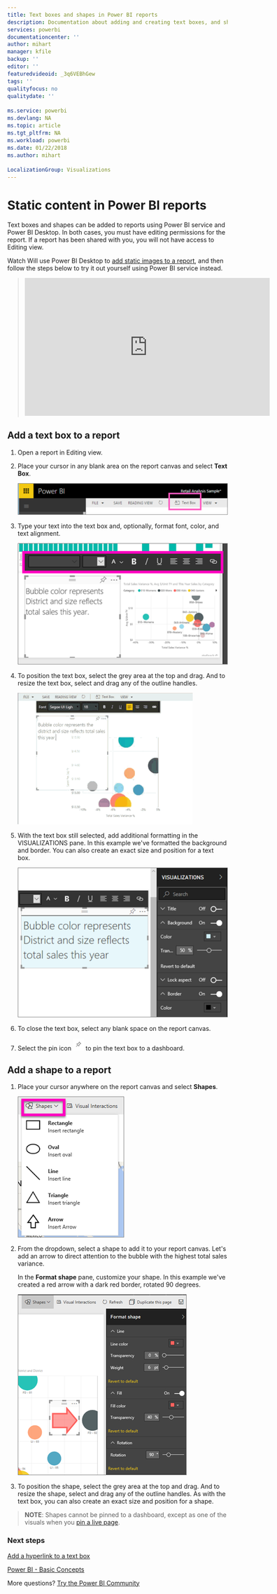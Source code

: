 ```yaml
---
title: Text boxes and shapes in Power BI reports
description: Documentation about adding and creating text boxes, and shapes in a report using Microsoft Power BI service.
services: powerbi
documentationcenter: ''
author: mihart
manager: kfile
backup: ''
editor: ''
featuredvideoid: _3q6VEBhGew
tags: ''
qualityfocus: no
qualitydate: ''

ms.service: powerbi
ms.devlang: NA
ms.topic: article
ms.tgt_pltfrm: NA
ms.workload: powerbi
ms.date: 01/22/2018
ms.author: mihart

LocalizationGroup: Visualizations
---
```

# Static content in Power BI reports
Text boxes and shapes can be added to reports using Power BI service and Power BI Desktop. In both cases, you must have editing permissions for the report. If a report has been shared with you, you will not have access to Editing view. 

Watch Will use Power BI Desktop to [add static images to a report](guided-learning/visualizations.yml#step-11), and then follow the steps below to try it out yourself using Power BI service instead.
> 
> <iframe width="560" height="315" src="https://www.youtube.com/embed/_3q6VEBhGew" frameborder="0" allowfullscreen></iframe>
> 

## Add a text box to a report
1. Open a report in Editing view.

2. Place your cursor in any blank area on the report canvas and select **Text Box**.
   
   ![](media/power-bi-reports-add-text-and-shapes/pbi_textbox.png)
2. Type your text into the text box and, optionally, format font, color, and text alignment. 
   
   ![](media/power-bi-reports-add-text-and-shapes/pbi_textbox2new.png)
3. To position the text box, select the grey area at the top and drag. And to resize the text box, select and drag any of the outline handles. 
   
   ![](media/power-bi-reports-add-text-and-shapes/textboxsmaller.gif)

4. With the text box still selected, add additional formatting in the VISUALIZATIONS pane. In this example we've formatted the background and border. You can also create an exact size and position for a text box.  

   ![](media/power-bi-reports-add-text-and-shapes/power-bi-borders.png)

5. To close the text box, select any blank space on the report canvas. 

5. Select the pin icon  ![](media/power-bi-reports-add-text-and-shapes/pbi_pintile.png) to pin the text box to a dashboard. 

## Add a shape to a report
1. Place your cursor anywhere on the report canvas and select **Shapes**.
   
   ![](media/power-bi-reports-add-text-and-shapes/power-bi-shapes.png)
2. From the dropdown, select a shape to add it to your report canvas. Let's add an arrow to direct attention to the bubble with the highest total sales variance. 
   
   In the **Format shape** pane, customize your shape. In this example we've created a red arrow with a dark red border, rotated 90 degrees.
   
   ![](media/power-bi-reports-add-text-and-shapes/power-bi-arrrow.png)
3. To position the shape, select the grey area at the top and drag. And to resize the shape, select and drag any of the outline handles. As with the text box, you can also create an exact size and position for a shape.

> **NOTE**: Shapes cannot be pinned to a dashboard, except as one of the visuals when you [pin a live page](service-dashboard-pin-live-tile-from-report.md). 
> 
> 

### Next steps
[Add a hyperlink to a text box](service-add-hyperlink-to-text-box.md)

[Power BI - Basic Concepts](service-basic-concepts.md)

More questions? [Try the Power BI Community](http://community.powerbi.com/)
